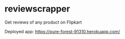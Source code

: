 # reviewscrapper
Get reviews of any product on Flipkart

Deployed app: https://pure-forest-91310.herokuapp.com/ 
